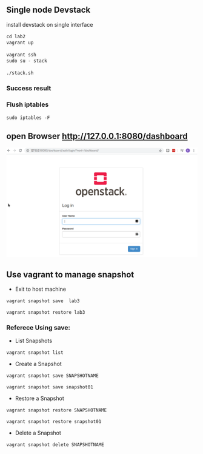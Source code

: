 ## Single node  Devstack

install devstack  on single interface

```
cd lab2
vagrant up

vagrant ssh
sudo su - stack

./stack.sh
```

### Success result



### Flush iptables

```
sudo iptables -F
```

## open Browser http://127.0.0.1:8080/dashboard


![success](./images/login.png)

## Use vagrant to manage snapshot

- Exit to host machine

```
vagrant snapshot save  lab3
```


```
vagrant snapshot restore lab3 
```

### Referece Using save:

- List Snapshots

```
vagrant snapshot list
```

- Create a Snapshot

```
vagrant snapshot save SNAPSHOTNAME
```

```
vagrant snapshot save snapshot01
```

- Restore a Snapshot

```
vagrant snapshot restore SNAPSHOTNAME
```

```
vagrant snapshot restore snapshot01
```

- Delete a Snapshot

```
vagrant snapshot delete SNAPSHOTNAME
```

